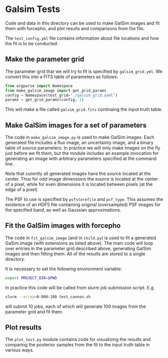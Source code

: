 # Galsim Tests

Code and data in this directory can be used to make GalSim images and fit them
with forcepho, and plot results and comparisons from the fits.

The `test_config.yml` file contains information about file locations and how the
fit is to be conducted.

## Make the parameter grid

The parameter grid that we will try to fit is specified by `galsim_grid.yml`.
We convert this into a FITS table of parameters as follows:

```python
from argparse import Namespace
from make_galsim_image import get_grid_params
config = Namespace(test_grid="./galsim_grid.yaml")
params = get_grid_params(config, 1)
```

This will make a file called `galsim_grid.fits` continaing the input truth
table.

## Make GalSim images for a set of parameters

The code in `make_galsim_image.py` is used to make GalSim images.  Each
generated file includes a flux image, an uncertainty image, and a binary table
of source parameters.  In practice we will only make images on the fly just
before we fit them, but the module includes an example invocation for generating
an image with arbitrary parameters specified at the command line.

Note that curently all generated images have the source located at the center.
Thus for odd image dimensions the source is located at the center of a pixel,
while for even dimensions it is located between pixels (at the edge of a pixel)

The PSF to use is specified by `psfstorefile` and `psf_type`.  This assumes the
existence of an HDF5 file containing original (oversampled) PSF images for the
specified band, as well as Gaussian approximations.

## Fit the GalSim images with forcepho

The code in `fit_galsim_image` (and in `child.py`) is used to fit a generated
GaSim image (with extensions as listed above).  The main code will loop over
entries in the parameter grid described above, generating GalSim images and then
fitting them.  All of the results are stored to a single directory.

It is necessary to set the following environment variable:

```sh
export PROJECT_DIR=$PWD
```

In practice this code will be called from slurm job submission script.  E.g.

```sh
slurm --array=0-900:100 test_cannon.sh
```

will submit 10 jobs, each of which will generate 100 images from the parameter
grid and fit them.

## Plot results

The `plot_test.py` module contains code for visualizing the results and
comparing the posterior samples from the fit to the input truth table in various
ways.